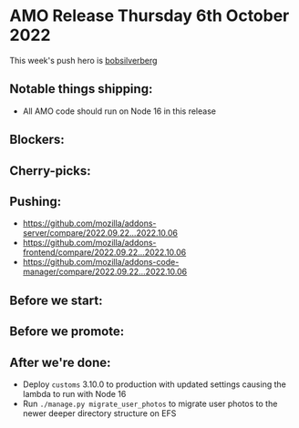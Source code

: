 # AMO Release Thursday 6th October 2022

This week's push hero is [bobsilverberg](https://github.com/bobsilverberg)

## Notable things shipping:
- All AMO code should run on Node 16 in this release

## Blockers:

## Cherry-picks:

## Pushing:

- https://github.com/mozilla/addons-server/compare/2022.09.22...2022.10.06
- https://github.com/mozilla/addons-frontend/compare/2022.09.22...2022.10.06
- https://github.com/mozilla/addons-code-manager/compare/2022.09.22...2022.10.06

## Before we start:

## Before we promote:

## After we're done:
- Deploy `customs` 3.10.0 to production with updated settings causing the lambda to run with Node 16
- Run `./manage.py migrate_user_photos` to migrate user photos to the newer deeper directory structure on EFS

